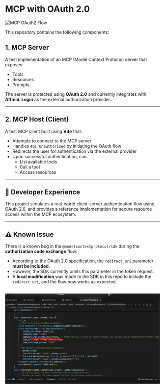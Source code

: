 # MCP with OAuth 2.0

![MCP OAuth2 Flow](./docs/experience.gif)

This repository contains the following components:

## 1. MCP Server

A test implementation of an MCP (Model Context Protocol) server that exposes:

- Tools
- Resources
- Prompts

The server is protected using **OAuth 2.0** and currently integrates with **Affinidi Login** as the external authorization provider.

---

## 2. MCP Host (Client)

A test MCP client built using **Vite** that:

- Attempts to connect to the MCP server
- Handles `401 Unauthorized` by initiating the OAuth flow
- Redirects the user for authentication via the external provider
- Upon successful authentication, can:
  - List available tools
  - Call a tool
  - Access resources

---

## 🧪 Developer Experience

This project simulates a real-world client-server authentication flow using OAuth 2.0, and provides a reference implementation for secure resource access within the MCP ecosystem.

---

## ⚠️ Known Issue

There is a known bug in the `@modelcontextprotocol/sdk` during the **authorization code exchange** flow:

- According to the OAuth 2.0 specification, the `redirect_uri` parameter **must be included**.
- However, the SDK currently omits this parameter in the token request.
- A **local modification** was made to the SDK in this repo to include the `redirect_uri`, and the flow now works as expected.

## ![known bug](./docs/knwon-bug.png)
